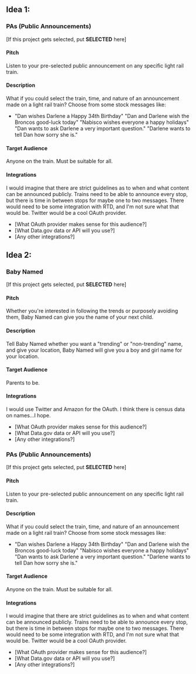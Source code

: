 ## Idea 1:

### PAs (Public Announcements)

[If this project gets selected, put **SELECTED** here]

#### Pitch

Listen to your pre-selected public announcement on any specific light rail train.

#### Description

What if you could select the train, time, and nature of an announcement made on
a light rail train? Choose from some stock messages like:
- "Dan wishes Darlene a Happy 34th Birthday"
  "Dan and Darlene wish the Broncos good-luck today"
  "Nabisco wishes everyone a happy holidays"
  "Dan wants to ask Darlene a very important question."
  "Darlene wants to tell Dan how sorry she is."

#### Target Audience

Anyone on the train. Must be suitable for all.

#### Integrations

I would imagine that there are strict guidelines as to when and what content
can be announced publicly. Trains need to be able to announce every stop, but
there is time in between stops for maybe one to two messages. There would need
to be some integration with RTD, and I'm not sure what that would be. Twitter
would be a cool OAuth provider.

* [What OAuth provider makes sense for this audience?]
* [What Data.gov data or API will you use?]
* [Any other integrations?]

## Idea 2:

### Baby Named

[If this project gets selected, put **SELECTED** here]

#### Pitch

Whether you're interested in following the trends or purposely avoiding them,
Baby Named can give you the name of your next child.

#### Description

Tell Baby Named whether you want a "trending" or "non-trending" name, and give
your location, Baby Named will give you a boy and girl name for your location.

#### Target Audience

Parents to be.

#### Integrations

I would use Twitter and Amazon for the OAuth. I think there is census data on
names...I hope.

* [What OAuth provider makes sense for this audience?]
* [What Data.gov data or API will you use?]
* [Any other integrations?]

### PAs (Public Announcements)

[If this project gets selected, put **SELECTED** here]

#### Pitch

Listen to your pre-selected public announcement on any specific light rail train.

#### Description

What if you could select the train, time, and nature of an announcement made on
a light rail train? Choose from some stock messages like:
- "Dan wishes Darlene a Happy 34th Birthday"
  "Dan and Darlene wish the Broncos good-luck today"
  "Nabisco wishes everyone a happy holidays"
  "Dan wants to ask Darlene a very important question."
  "Darlene wants to tell Dan how sorry she is."

#### Target Audience

Anyone on the train. Must be suitable for all.

#### Integrations

I would imagine that there are strict guidelines as to when and what content
can be announced publicly. Trains need to be able to announce every stop, but
there is time in between stops for maybe one to two messages. There would need
to be some integration with RTD, and I'm not sure what that would be. Twitter
would be a cool OAuth provider.

* [What OAuth provider makes sense for this audience?]
* [What Data.gov data or API will you use?]
* [Any other integrations?]
